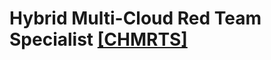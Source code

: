 # Hybrid Multi-Cloud Red Team Specialist [[CHMRTS]](https://cyberwarfare.live/product/hybrid-multi-cloud-red-team-specialist-chmrts/)









